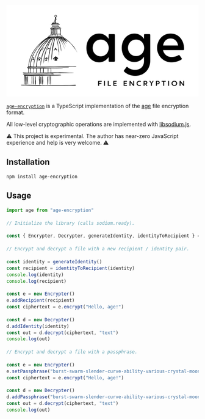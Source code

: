 <p align="center">
    <picture>
        <source media="(prefers-color-scheme: dark)" srcset="https://github.com/FiloSottile/age/blob/main/logo/logo_white.svg">
        <source media="(prefers-color-scheme: light)" srcset="https://github.com/FiloSottile/age/blob/main/logo/logo.svg">
        <img alt="The age logo, an wireframe of St. Peters dome in Rome, with the text: age, file encryption" width="600" src="https://github.com/FiloSottile/age/blob/main/logo/logo.svg">
    </picture>
</p>

[`age-encryption`](https://www.npmjs.com/package/age-encryption) is a TypeScript implementation of the
[age](https://age-encryption.org) file encryption format.

All low-level cryptographic operations are implemented with [libsodium.js](https://github.com/jedisct1/libsodium.js).

⚠️ This project is experimental. The author has near-zero JavaScript experience and help is very welcome. ⚠️

## Installation

```
npm install age-encryption
```

## Usage

```ts
import age from "age-encryption"

// Initialize the library (calls sodium.ready).

const { Encrypter, Decrypter, generateIdentity, identityToRecipient } = await age()

// Encrypt and decrypt a file with a new recipient / identity pair.

const identity = generateIdentity()
const recipient = identityToRecipient(identity)
console.log(identity)
console.log(recipient)

const e = new Encrypter()
e.addRecipient(recipient)
const ciphertext = e.encrypt("Hello, age!")

const d = new Decrypter()
d.addIdentity(identity)
const out = d.decrypt(ciphertext, "text")
console.log(out)

// Encrypt and decrypt a file with a passphrase.

const e = new Encrypter()
e.setPassphrase("burst-swarm-slender-curve-ability-various-crystal-moon-affair-three")
const ciphertext = e.encrypt("Hello, age!")

const d = new Decrypter()
d.addPassphrase("burst-swarm-slender-curve-ability-various-crystal-moon-affair-three")
const out = d.decrypt(ciphertext, "text")
console.log(out)
```
